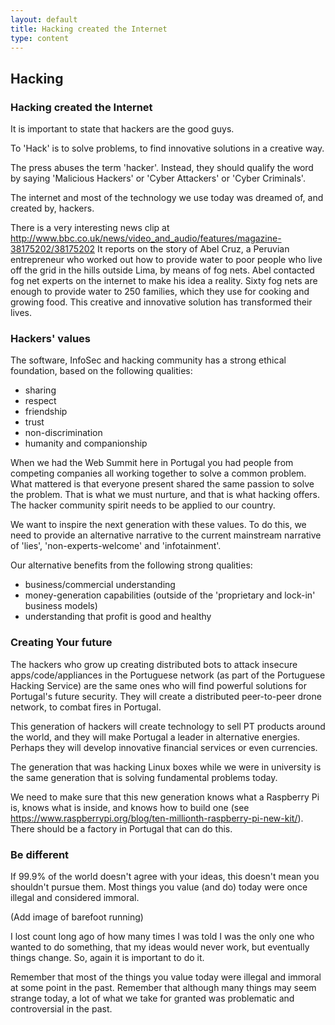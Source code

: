 ```yaml
---
layout: default
title: Hacking created the Internet
type: content
---
```


## Hacking

### Hacking created the Internet

It is important to state that hackers are the good guys.

To 'Hack' is to solve problems, to find innovative solutions in a creative way.

The press abuses the term 'hacker'. Instead, they should qualify the word by saying 'Malicious Hackers' or 'Cyber Attackers' or 'Cyber Criminals'.

The internet and most of the technology we use today was dreamed of, and created by, hackers.

There is a very interesting news clip at http://www.bbc.co.uk/news/video_and_audio/features/magazine-38175202/38175202 It reports on the story of Abel Cruz, a Peruvian entrepreneur who worked out how to provide water to poor people who live off the grid in the hills outside Lima, by means of fog nets. Abel contacted fog net experts on the internet to make his idea a reality. Sixty fog nets are enough to provide water to 250 families, which they use for cooking and growing food. This creative and innovative solution has transformed their lives.

### Hackers' values

The software, InfoSec and hacking community has a strong ethical foundation, based on the following qualities:

* sharing
* respect
* friendship
* trust
* non-discrimination
* humanity and companionship

When we had the Web Summit here in Portugal you had people from competing companies all working together to solve a common problem.  What mattered is that everyone present shared the same passion to solve the problem. That is what we must nurture, and that is what hacking offers. The hacker community spirit needs to be applied to our country.

We want to inspire the next generation with these values. To do this, we need to provide an alternative narrative to the current mainstream narrative of 'lies', 'non-experts-welcome' and 'infotainment'.

Our alternative benefits from the following strong qualities:

* business/commercial understanding
* money-generation capabilities (outside of the 'proprietary and lock-in' business models)
* understanding that profit is good and healthy

### Creating Your future

The hackers who grow up creating distributed bots to attack insecure apps/code/appliances in the Portuguese network (as part of the Portuguese Hacking Service) are the same ones who will find powerful solutions for Portugal's future security. They will create a distributed peer-to-peer drone network, to combat fires in Portugal. 

This generation of hackers will create technology to sell PT products around the world, and they will make Portugal a leader in alternative energies. Perhaps they will develop innovative financial services or even currencies.
 
The generation that was hacking Linux boxes while we were in university is the same generation that is solving fundamental problems today. 

We need to make sure that this new generation knows what a Raspberry Pi is, knows what is inside, and knows how to build one (see https://www.raspberrypi.org/blog/ten-millionth-raspberry-pi-new-kit/). There should be a factory in Portugal that can do this.  

### Be different

If 99.9% of the world doesn't agree with your ideas, this doesn't mean you shouldn't pursue them.
Most things you value (and do) today were once illegal and considered immoral.

(Add image of barefoot running)

I lost count long ago of how many times I was told I was the only one who wanted to do something, that my ideas would never work, but eventually things change. So, again it is important to do it.

Remember that most of the things you value today were illegal and immoral at some point in the past. Remember that although many things may seem strange today, a lot of what we take for granted was problematic and controversial in the past.

